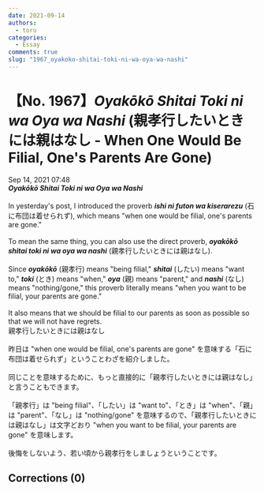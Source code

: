 ```yaml
---
date: 2021-09-14
authors:
  - toru
categories:
  - Essay
comments: true
slug: "1967_oyakoko-shitai-toki-ni-wa-oya-wa-nashi"
---
```


# 【No. 1967】<strong><em>Oyakōkō Shitai Toki ni wa Oya wa Nashi</strong></em> (親孝行したいときには親はなし - When One Would Be Filial, One's Parents Are Gone)
<div class="date">Sep 14, 2021 07:48</div>
<div id="post"><div id="body_show_ori">
<strong><em>Oyakōkō Shitai Toki ni wa Oya wa Nashi</strong></em><br/><br/>In yesterday's post, I introduced the proverb <strong><em>ishi ni futon wa kiserarezu</em></strong> (石に布団は着せられず), which means "when one would be filial, one's parents are gone."<br/><br/>To mean the same thing, you can also use the direct proverb, <strong><em>oyakōkō shitai toki ni wa oya wa nashi</em></strong> (親孝行したいときには親はなし).<br/><br/>Since <strong><em>oyakōkō</em></strong> (親孝行) means "being filial," <strong><em>shitai</em></strong> (したい) means "want to," <strong><em>toki</em></strong> (とき) means "when," <strong><em>oya</em></strong> (親) means "parent," and <strong><em>nashi</em></strong> (なし) means "nothing/gone," this proverb literally means "when you want to be filial, your parents are gone."<br/><br/>It also means that we should be filial to our parents as soon as possible so that we will not have regrets.
</div></div>

<!-- more -->

<div id="post_ja"><div id="body_show_mo">
親孝行したいときには親はなし<br/><br/>昨日は "when one would be filial, one's parents are gone" を意味する「石に布団は着せられず」ということわざを紹介しました。<br/><br/>同じことを意味するために、もっと直接的に「親孝行したいときには親はなし」と言うこともできます。<br/><br/>「親孝行」は "being filial"、「したい」は "want to"、「とき」は "when"、「親」は "parent"、「なし」は "nothing/gone" を意味するので、「親孝行したいときには親はなし」は文字どおり "when you want to be filial, your parents are gone" を意味します。<br/><br/>後悔をしないよう、若い頃から親孝行をしましょうということです。
</div></div>

## Corrections (0)
